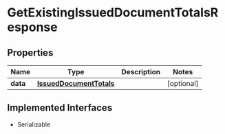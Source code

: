 

# GetExistingIssuedDocumentTotalsResponse



## Properties

| Name | Type | Description | Notes |
|------------ | ------------- | ------------- | -------------|
|**data** | [**IssuedDocumentTotals**](IssuedDocumentTotals.md) |  |  [optional] |


## Implemented Interfaces

* Serializable


